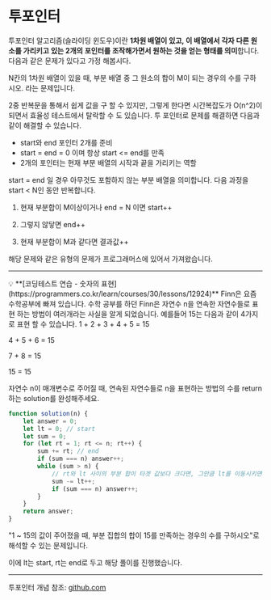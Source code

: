 # 투포인터

투포인터 알고리즘(슬라이딩 윈도우)이란 **1차원 배열이 있고, 이 배열에서 각자 다른 원소를 가리키고 있는 2개의 포인터를 조작해가면서 원하는 것을 얻는 형태를 의미**합니다. 다음과 같은 문제가 있다고 가정 해봅시다.

N칸의 1차원 배열이 있을 때, 부분 배열 중 그 원소의 합이 M이 되는 경우의 수를 구하시오. 라는 문제입니다.

2중 반복문을 통해서 쉽게 값을 구 할 수 있지만, 그렇게 한다면 시간복잡도가 O(n^2)이 되면서 효율성 테스트에서 탈락할 수 도 있습니다. 투 포인터로 문제를 해결하면 다음과 같이 해결할 수 있습니다.

-   start와 end 포인터 2개를 준비
-   start = end = 0 이며 항상 start <= end를 만족
-   2개의 포인터는 현재 부분 배열의 시작과 끝을 가리키는 역할

start = end 일 경우 아무것도 포함하지 않는 부분 배열을 의미합니다. 다음 과정을 start < N인 동안 반복합니다.

1. 현재 부분합이 M이상이거나 end = N 이면 start++

2. 그렇지 않닿면 end++

3. 현재 부분합이 M과 같다면 결과값++

해당 문제와 같은 유형의 문제가 프로그래머스에 있어서 가져왔습니다.

---

<aside>
💡 **[코딩테스트 연습 - 숫자의 표현](https://programmers.co.kr/learn/courses/30/lessons/12924)**
Finn은 요즘 수학공부에 빠져 있습니다. 수학 공부를 하던 Finn은 자연수 n을 연속한 자연수들로 표현 하는 방법이 여러개라는 사실을 알게 되었습니다. 예를들어 15는 다음과 같이 4가지로 표현 할 수 있습니다.
1 + 2 + 3 + 4 + 5 = 15

4 + 5 + 6 = 15

7 + 8 = 15

15 = 15

자연수 n이 매개변수로 주어질 때, 연속된 자연수들로 n을 표현하는 방법의 수를 return하는 solution를 완성해주세요.

</aside>

```jsx
function solution(n) {
    let answer = 0;
    let lt = 0; // start
    let sum = 0;
    for (let rt = 1; rt <= n; rt++) {
        sum += rt; // end
        if (sum === n) answer++;
        while (sum > n) {
            // rt와 lt 사이의 부분 합이 타겟 값보다 크다면, 그만큼 lt를 이동시키면서 부분합이 n보다 작을때 까지 반복해줍니다.
            sum -= lt++;
            if (sum === n) answer++;
        }
    }
    return answer;
}
```

"1 ~ 15의 값이 주어졌을 때, 부분 집합의 합이 15를 만족하는 경우의 수를 구하시오"로 해석할 수 있는 문제입니다.

이에 lt는 start, rt는 end로 두고 해당 풀이를 진행했습니다.

---

투포인터 개념 참조: [github.com](https://github.com/WooVictory/Ready-For-Tech-Interview/blob/master/Algorithm/%ED%88%AC%ED%8F%AC%EC%9D%B8%ED%84%B0%20%EC%95%8C%EA%B3%A0%EB%A6%AC%EC%A6%98.md)
